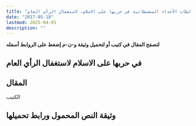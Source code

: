 ```yaml
---
title: "مغالطات الأعداء السفسطائية في حربها على الاسلام، لاستغفال الرأي العام"
date: "2017-05-18"
lastmod: 2025-04-05
description: ""
---
```

**لتصفح المقال في كتيب أو لتحميل وثيقة و-ن-م إضغط على الروابط أسفله**

## **في حربها على الاسلام لاستغفال الرأي العام**

## المقال

الكتيب

## وثيقة النص المحمول ورابط تحميلها

###
